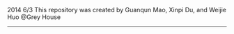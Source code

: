 2014 6/3
This repository was created by Guanqun Mao, Xinpi Du, and Weijie Huo @Grey House

---------------------------------------------------------------


